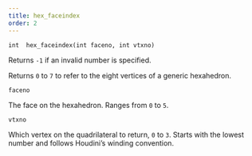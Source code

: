 ```yaml
---
title: hex_faceindex
order: 2
---
```

`int  hex_faceindex(int faceno, int vtxno)`

Returns `-1` if an invalid number is specified.

Returns `0` to `7` to refer to the eight vertices of a generic hexahedron.

`faceno`

The face on the hexahedron. Ranges from `0` to `5`.

`vtxno`

Which vertex on the quadrilateral to return, `0` to `3`. Starts with
the lowest number and follows Houdini’s winding convention.
